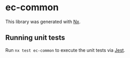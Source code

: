 # ec-common

This library was generated with [Nx](https://nx.dev).

## Running unit tests

Run `nx test ec-common` to execute the unit tests via [Jest](https://jestjs.io).
